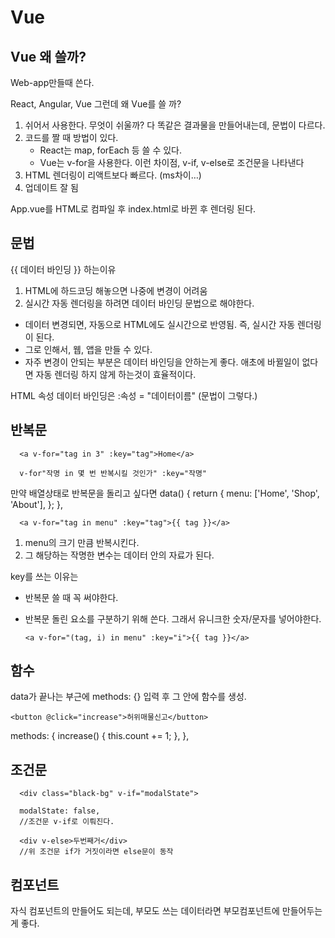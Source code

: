 # Vue

## Vue 왜 쓸까?

Web-app만들때 쓴다.

React, Angular, Vue 그런데 왜 Vue를 쓸 까?

1. 쉬어서 사용한다. 무엇이 쉬울까? 다 똑같은 결과물을 만들어내는데, 문법이 다르다.
2. 코드를 짤 때 방법이 있다.
   - React는 map, forEach 등 쓸 수 있다.
   - Vue는 v-for을 사용한다. 이런 차이점, v-if, v-else로 조건문을 나타낸다
3. HTML 렌더링이 리액트보다 빠르다. (ms차이…)
4. 업데이트 잘 됨

App.vue를 HTML로 컴파일 후 index.html로 바뀐 후 렌더링 된다.

## 문법

{{ 데이터 바인딩 }} 하는이유

1. HTML에 하드코딩 해놓으면 나중에 변경이 어려움
2. 실시간 자동 렌더링을 하려면 데이터 바인딩 문법으로 해야한다.

- 데이터 변경되면, 자동으로 HTML에도 실시간으로 반영됨. 즉, 실시간 자동 렌더링이 된다.
- 그로 인해서, 웹, 앱을 만들 수 있다.
- 자주 변경이 안되는 부분은 데이터 바인딩을 안하는게 좋다. 애초에 바뀔일이 없다면 자동 렌더링 하지 않게 하는것이 효율적이다.

HTML 속성 데이터 바인딩은
:속성 = "데이터이름" (문법이 그렇다.)

## 반복문

      <a v-for="tag in 3" :key="tag">Home</a>

      v-for"작명 in 몇 번 반복시킬 것인가" :key="작명"

만약 배열상태로 반복문을 돌리고 싶다면
data() {
return {
menu: ['Home', 'Shop', 'About'],
};
},

      <a v-for="tag in menu" :key="tag">{{ tag }}</a>

1. menu의 크기 만큼 반복시킨다.
2. 그 해당하는 작명한 변수는 데이터 안의 자료가 된다.

key를 쓰는 이유는

- 반복문 쓸 때 꼭 써야한다.
- 반복문 돌린 요소를 구분하기 위해 쓴다. 그래서 유니크한 숫자/문자를 넣어야한다.

      <a v-for="(tag, i) in menu" :key="i">{{ tag }}</a>

## 함수

data가 끝나는 부근에 methods: {} 입력 후 그 안에 함수를 생성.

    <button @click="increase">허위매물신고</button>

methods: {
increase() {
this.count += 1;
},
},

## 조건문

      <div class="black-bg" v-if="modalState">

      modalState: false,
      //조건문 v-if로 이뤄진다.

      <div v-else>두번째거</div>
      //위 조건문 if가 거짓이라면 else문이 동작

## 컴포넌트

자식 컴포넌트의 만들어도 되는데, 부모도 쓰는 데이터라면 부모컴포넌트에
만들어두는게 좋다.
